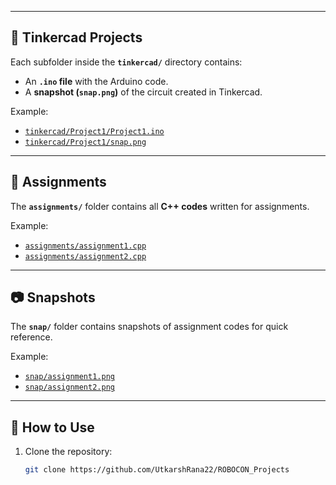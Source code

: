 
---

## 🔧 Tinkercad Projects

Each subfolder inside the **`tinkercad/`** directory contains:
- An **`.ino` file** with the Arduino code.
- A **snapshot (`snap.png`)** of the circuit created in Tinkercad.  

Example:
- [`tinkercad/Project1/Project1.ino`](tinkercad/Project1/Project1.ino)  
- [`tinkercad/Project1/snap.png`](tinkercad/Project1/snap.png)

---

## 📘 Assignments

The **`assignments/`** folder contains all **C++ codes** written for assignments.  

Example:
- [`assignments/assignment1.cpp`](assignments/assignment1.cpp)  
- [`assignments/assignment2.cpp`](assignments/assignment2.cpp)

---

## 📷 Snapshots

The **`snap/`** folder contains snapshots of assignment codes for quick reference.  

Example:
- [`snap/assignment1.png`](snap/assignment1.png)  
- [`snap/assignment2.png`](snap/assignment2.png)

---

## 🚀 How to Use

1. Clone the repository:
   ```bash
   git clone https://github.com/UtkarshRana22/ROBOCON_Projects
